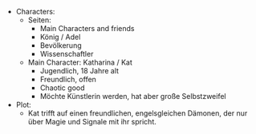 - Characters:
	- Seiten:
		- Main Characters and friends
		- König / Adel
		- Bevölkerung
		- Wissenschaftler
	- Main Character: Katharina / Kat
		- Jugendlich, 18 Jahre alt
		- Freundlich, offen
		- Chaotic good
		- Möchte Künstlerin werden, hat aber große Selbstzweifel
- Plot: 
	- Kat trifft auf einen freundlichen, engelsgleichen Dämonen, der nur über Magie und Signale mit ihr spricht.